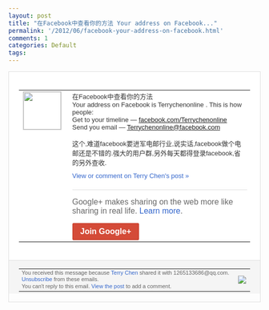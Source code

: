 ```yaml
---
layout: post
title: "在Facebook中查看你的方法 Your address on Facebook..."
permalink: '/2012/06/facebook-your-address-on-facebook.html'
comments: 1
categories: Default
tags: 
---
```

<div style="border:solid 1px #dfdfdf;color:#686868;font:13px Arial"><div style="background-color:#fff;padding:20px;"><table cellpadding="0" cellspacing="0"><tr><td style="padding-right:15px;vertical-align:top"><a href="https://plus.google.com/_/notifications/ngemlink?&amp;emid=CIDis9qZ0rACFWiVcAodDnEAAA&amp;path=%2F108643996575278738906&amp;dt=1339830538402"><img height="75" src="https://lh3.googleusercontent.com/-KKRGTyJ5Bl0/AAAAAAAAAAI/AAAAAAAAEEY/jllxqER5dCk/s75-c-k-a/photo.jpg" style="border:solid 1px #cccccc;" width="75"/></a></td><td style="width:578px;color:#333;font:13px Arial;vertical-align:top;"><div style="padding-bottom:10px">在Facebook中查看你的方法<br/>Your address on Facebook is Terrychenonline . This is how people:<br/>Get to your timeline ― <a class="ot-anchor" href="http://facebook.com/Terrychenonline">facebook.com/Terrych<wbr/>enonline</a><br/>Send you email ― <a class="ot-anchor" href="mailto:Terrychenonline@facebook.com">Terrychenonline@face<wbr/>book.com</a><br/><br/>这个,难道faceboo<wbr/>k要进军电邮行业,说实话,faceboo<wbr/>k做个电邮还是不错的.强大的用户群,另外<wbr/>每天都得登录facebook,省的另外查<wbr/>收.</div><a href="https://plus.google.com/_/notifications/ngemlink?&amp;emid=CIDis9qZ0rACFWiVcAodDnEAAA&amp;path=%2F108643996575278738906%2Fposts%2FJ1soQYhXjCi%3Fgpinv%3DAMIXal87fMszvDTqoTI_b4aq9dfsZ1O6-jOmLPY7FNt7VV7T__XF0tc17LDHIbyvruUfj4_MfhpiZxZmkmvEgXVXjYmQgPYWgYh55_LzqlGzQAxNEyYe8R0&amp;dt=1339830538402" style="color:#3366CC;text-decoration:none;">View or comment on Terry Chen's post »</a><div style="margin-top:20px;border-top:solid 1px #dfdfdf"><div style="padding:15px 0;color:#686868;font:16px Arial;">Google+ makes sharing on the web more like sharing in real life. <a href="http://www.google.com/+/learnmore/" style="color:#3366CC;text-decoration:none;">Learn more</a>.</div><a href="https://plus.google.com/_/notifications/ngemlink?&amp;emid=CIDis9qZ0rACFWiVcAodDnEAAA&amp;path=%2F%3Fgpinv%3DAMIXal87fMszvDTqoTI_b4aq9dfsZ1O6-jOmLPY7FNt7VV7T__XF0tc17LDHIbyvruUfj4_MfhpiZxZmkmvEgXVXjYmQgPYWgYh55_LzqlGzQAxNEyYe8R0&amp;dt=1339830538402" style="display:inline-block;padding:7px 15px;background-color:#d44b38; color:#fff;font-size:16px; font-weight:bold;border-radius:2px;border:solid 1px #c43b28; white-space:nowrap;text-decoration:none">Join Google+</a></div></td></tr></table></div><div style="border-top:solid 1px #dfdfdf;padding:0 20px; background-color:#f5f5f5"><table cellpadding="0" cellspacing="0" style="height:50px"><tbody><tr><td style="vertical-align:middle;width:100%; color:#636363;font:11px Arial; line-height:120%">You received this message because <a href="https://plus.google.com/_/notifications/ngemlink?&amp;emid=CIDis9qZ0rACFWiVcAodDnEAAA&amp;path=%2F108643996575278738906%3Fgpinv%3DAMIXal87fMszvDTqoTI_b4aq9dfsZ1O6-jOmLPY7FNt7VV7T__XF0tc17LDHIbyvruUfj4_MfhpiZxZmkmvEgXVXjYmQgPYWgYh55_LzqlGzQAxNEyYe8R0&amp;dt=1339830538402" style="color:#3366CC;text-decoration:none;">Terry Chen</a> shared it with 1265133686@qq.com. <a href="https://plus.google.com/_/notifications/ngemlink?&amp;emid=CIDis9qZ0rACFWiVcAodDnEAAA&amp;path=%2F_%2Fnonplus%2Femailsettings%3Fgpinv%3DAMIXal87fMszvDTqoTI_b4aq9dfsZ1O6-jOmLPY7FNt7VV7T__XF0tc17LDHIbyvruUfj4_MfhpiZxZmkmvEgXVXjYmQgPYWgYh55_LzqlGzQAxNEyYe8R0%26est%3DADH5u8WBhqkompCPVgHiylVAssU_V_-FeYxX9Jomned4T0zStWywFDLfkQeiWqDNs5sP9yV-VhITL2D1q0c52DYnXWxnzIgNTVoOE9WgouuPJGNKi-D8CUC3mo9AXS_TePIk04IagAZh&amp;dt=1339830538402" style="color:#3366CC;text-decoration:none;">Unsubscribe</a> from these emails.<br/>You can't reply to this email. <a href="https://plus.google.com/_/notifications/ngemlink?&amp;emid=CIDis9qZ0rACFWiVcAodDnEAAA&amp;path=%2F108643996575278738906%2Fposts%2FJ1soQYhXjCi%3Fgpinv%3DAMIXal87fMszvDTqoTI_b4aq9dfsZ1O6-jOmLPY7FNt7VV7T__XF0tc17LDHIbyvruUfj4_MfhpiZxZmkmvEgXVXjYmQgPYWgYh55_LzqlGzQAxNEyYe8R0&amp;dt=1339830538402" style="color:#3366CC;text-decoration:none;">View the post</a> to add a comment.<br/></td><td><img src="https://ssl.gstatic.com/s2/oz/images/notifications/logo/google-plus-6617a72bb36cc548861652780c9e6ff1.png"/></td></tr></tbody></table></div></div>